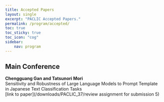 ```yaml
---
title: Accepted Papers
layout: single
excerpt: "PACLIC Accepted Papers."
permalink: /program/accepted/
toc: true
toc_sticky: true
toc_icon: "cog"
sidebar:
    nav: program
---
```



Main Conference
---
**Chengguang Gan and Tatsunori Mori**<br>Sensitivity and Robustness of Large Language Models to Prompt Template in Japanese Text Classification Tasks<br>[link to paper](/downloads/PACLIC_37/review assignment for submission 5)